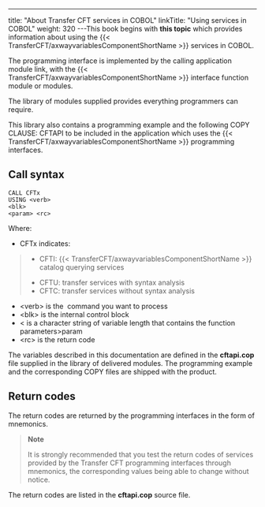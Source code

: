 ---
title: "About Transfer CFT services in COBOL"
linkTitle: "Using services in COBOL"
weight: 320
---This book begins with ****this topic****
which provides information about using the {{< TransferCFT/axwayvariablesComponentShortName  >}} services in COBOL.

The programming interface is implemented by the calling application
module link, with the {{< TransferCFT/axwayvariablesComponentShortName  >}} interface function module or modules.

The library of modules supplied provides everything programmers can
require.

This library also contains a programming example and the following COPY
CLAUSE: CFTAPI
to be included in the application which uses the {{< TransferCFT/axwayvariablesComponentShortName  >}} programming
interfaces.

<span id="Call Syntax"></span>

## Call syntax

```
CALL CFTx
USING <verb>
<blk>
<param> <rc>
```

Where:

- CFTx indicates:

> -   CFTI:
>     {{< TransferCFT/axwayvariablesComponentShortName >}} catalog querying services
>
> <!-- -->
>
> -   CFTU:
>     transfer services with syntax analysis
> -   CFTC:
>     transfer services without syntax analysis

- &lt;verb> is the  command
    you want to process
- &lt;blk> is the internal control block
- &lt; is a character string of
    variable length that contains the function parameters>param
- &lt;rc> is the return code

The variables described in this documentation are defined in the ****cftapi.cop**** file supplied in the library
of delivered modules. The programming example and the corresponding COPY
files are shipped with the product.

## Return codes

The return codes are returned by the programming interfaces in the form
of mnemonics.

> **Note**
>
> It is strongly recommended that you test the return codes of services
> provided by the Transfer CFT programming interfaces through mnemonics,
> the corresponding values being able to change without notice.

The return codes are listed in the ****cftapi.cop****
source file.
